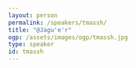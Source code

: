 ```yaml
---
layout: person
permalink: /speakers/tmassh/
title: "@Jagu'e'r"
ogp: /assets/images/ogp/tmassh.jpg
type: speaker
id: tmassh
---
```

